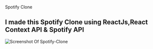 Spotify Clone
## I made this Spotify Clone using ReactJs,React Context API & Spotify API

![Screenshot Of Spotify-Clone](https://i.imgur.com/NJo36hl.png)
